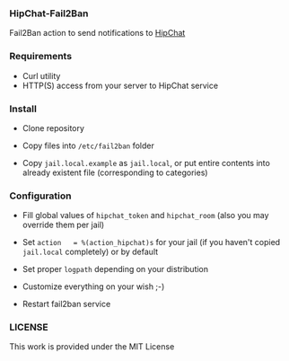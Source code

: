 ### HipChat-Fail2Ban 

Fail2Ban action to send notifications to [HipChat](https://www.hipchat.com)

### Requirements

* Curl utility
* HTTP(S) access from your server to HipChat service

### Install

  * Clone repository
   
  * Copy files into `/etc/fail2ban` folder
  
  * Copy `jail.local.example` as `jail.local`, or put entire contents into already existent file (corresponding to categories)

### Configuration

* Fill global values of `hipchat_token` and `hipchat_room` (also you may override them per jail)

* Set `action   = %(action_hipchat)s` for your jail (if you haven't copied `jail.local` completely) or by default
 
* Set proper `logpath` depending on your distribution

* Customize everything on your wish ;-)

* Restart fail2ban service

### LICENSE

This work is provided under the MIT License
